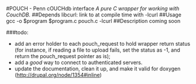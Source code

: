 #POUCH - Penn cOUCHdb interface
*A pure C wrapper for working with CouchDB.*
##Depends
libcurl: link to at compile time with -lcurl
##Usage
gcc -o $program $program.c pouch.c -lcurl
##Description
coming soon

###todo:
- add an error holder to each pouch_request to hold
  wrapper return status (for instance, if reading a
  file to upload fails, set the status as -1, and
  return the pouch_request pointer as is);
- add a *good* way to connect to authenticated
  servers.
- update the documentation, clean it up, and make it
  valid for doxygen
  (http://drupal.org/node/1354#inline)
